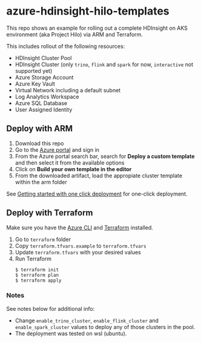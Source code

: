 # azure-hdinsight-hilo-templates

This repo shows an example for rolling out a complete HDInsight on AKS environment (aka Project Hilo) via ARM and Terraform.

This includes rollout of the following resources:

- HDInsight Cluster Pool
- HDInsight Cluster (only `trino`,  `flink` and `spark` for now, `interactive` not supported yet)
- Azure Storage Account
- Azure Key Vault
- Virtual Network including a default subnet
- Log Analytics Workspace
- Azure SQL Database
- User Assigned Identity

## Deploy with ARM

1. Download this repo
2. Go to the [Azure portal](https://portal.azure.com/) and sign in
3. From the Azure portal search bar, search for **Deploy a custom template** and then select it from the available options
4. Click on **Build your own template in the editor**
5. From the downloaded artifact, load the appropiate cluster template within the arm folder

See [Getting started with one click deployment](https://review.learn.microsoft.com/en-us/hdinsight-hilo/getting-started?branch=main) for one-click deployment.

## Deploy with Terraform

Make sure you have the [Azure CLI](https://docs.microsoft.com/cli/azure/install-azure-cli) and [Terraform](https://www.terraform.io/downloads.html) installed. 

1. Go to `terraform` folder
2. Copy `terraform.tfvars.example` to `terraform.tfvars`
3. Update `terraform.tfvars` with your desired values
4. Run Terraform
    ```console
    $ terraform init
    $ terraform plan
    $ terraform apply
    ```
    
### Notes
See notes below for additional info:

- Change `enable_trino_cluster`, `enable_flink_cluster` and `enable_spark_cluster` values to deploy any of those clusters in the pool.
- The deployment was tested on wsl (ubuntu).
